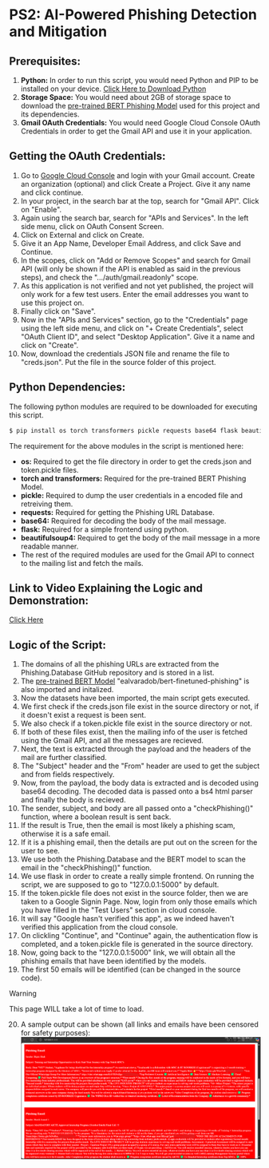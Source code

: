 # PS2: AI-Powered Phishing Detection and Mitigation
## Prerequisites:
1. **Python:** In order to run this script, you would need Python and PIP to be installed on your device. [Click Here to Download Python](http://www.python.org/)
2. **Storage Space:** You would need about 2GB of storage space to download the [pre-trained BERT Phishing Model](https://huggingface.co/ealvaradob/bert-finetuned-phishing) used for this project and its dependencies.
3. **Gmail OAuth Credentials:** You would need Google Cloud Console OAuth Credentials in order to get the Gmail API and use it in your application.

## Getting the OAuth Credentials:
1. Go to [Google Cloud Console](https://console.cloud.google.com/) and login with your Gmail account. Create an organization (optional) and click Create a Project. Give it any name and click continue.
2. In your project, in the search bar at the top, search for "Gmail API". Click on "Enable".
3. Again using the search bar, search for "APIs and Services". In the left side menu, click on OAuth Consent Screen.
4. Click on External and click on Create.
5. Give it an App Name, Developer Email Address, and click Save and Continue.
6. In the scopes, click on "Add or Remove Scopes" and search for Gmail API (will only be shown if the API is enabled as said in the previous steps), and check the ".../auth/gmail.readonly" scope.
7. As this application is not verified and not yet published, the project will only work for a few test users. Enter the email addresses you want to use this project on.
8. Finally click on "Save".
9. Now in the "APIs and Services" section, go to the "Credentials" page using the left side menu, and click on "+ Create Credentials", select "OAuth Client ID", and select "Desktop Application". Give it a name and click on "Create".
10. Now, download the credentials JSON file and rename the file to "creds.json". Put the file in the source folder of this project.

## Python Dependencies:
The following python modules are required to be downloaded for executing this script.
```bash
$ pip install os torch transformers pickle requests base64 flask beautifulsoup4 google-api-python-client google-auth-httplib2 google-auth-oauthlib
```
The requirement for the above modules in the script is mentioned here:
- **os:** Required to get the file directory in order to get the creds.json and token.pickle files.
- **torch and transformers:** Required for the pre-trained BERT Phishing Model.
- **pickle:** Required to dump the user credentials in a encoded file and retreiving them.
- **requests:** Required for getting the Phishing URL Database.
- **base64:** Required for decoding the body of the mail message.
- **flask:** Required for a simple frontend using python.
- **beautifulsoup4:** Required to get the body of the mail message in a more readable manner.
- The rest of the required modules are used for the Gmail API to connect to the mailing list and fetch the mails.

## Link to Video Explaining the Logic and Demonstration:
[Click Here](https://github.com/AaryanKhClasses/IITK-Hackathon/blob/main/Challenge_2/Submission_Video.mp4)

## Logic of the Script:
1. The domains of all the phishing URLs are extracted from the Phishing.Database GitHub repository and is stored in a list.
2. The [pre-trained BERT Model](https://huggingface.co/ealvaradob/bert-finetuned-phishing) "ealvaradob/bert-finetuned-phishing" is also imported and initalized.
3. Now the datasets have been imported, the main script gets executed.
4. We first check if the creds.json file exist in the source directory or not, if it doesn't exist a request is been sent.
5. We also check if a token.pickle file exist in the source directory or not.
6. If both of these files exist, then the mailing info of the user is fetched using the Gmail API, and all the messages are recieved.
7. Next, the text is extracted through the payload and the headers of the mail are further classified.
8. The "Subject" header and the "From" header are used to get the subject and from fields respectively.
9. Now, from the payload, the body data is extracted and is decoded using base64 decoding. The decoded data is passed onto a bs4 html parser and finally the body is recieved.
10. The sender, subject, and body are all passed onto a "checkPhishing()" function, where a boolean result is sent back.
11. If the result is True, then the email is most likely a phishing scam, otherwise it is a safe email.
12. If it is a phishing email, then the details are put out on the screen for the user to see.
13. We use both the Phishing.Database and the BERT model to scan the email in the "checkPhishing()" function.
14. We use flask in order to create a really simple frontend. On running the script, we are supposed to go to "127.0.0.1:5000" by default.
15. If the token.pickle file does not exist in the source folder, then we are taken to a Google Signin Page. Now, login from only those emails which you have filled in the "Test Users" section in cloud console.
16. It will say "Google hasn't verified this app", as we indeed haven't verified this application from the cloud console.
17. On clickling "Continue", and "Continue" again, the authentication flow is completed, and a token.pickle file is generated in the source directory.
18. Now, going back to the "127.0.0.1:5000" link, we will obtain all the phishing emails that have been identified by the models.
19. The first 50 emails will be identified (can be changed in the source code).
> [!Warning]
> This page WILL take a lot of time to load.

20. A sample output can be shown (all links and emails have been censored for safety purposes):
![](./test.png)